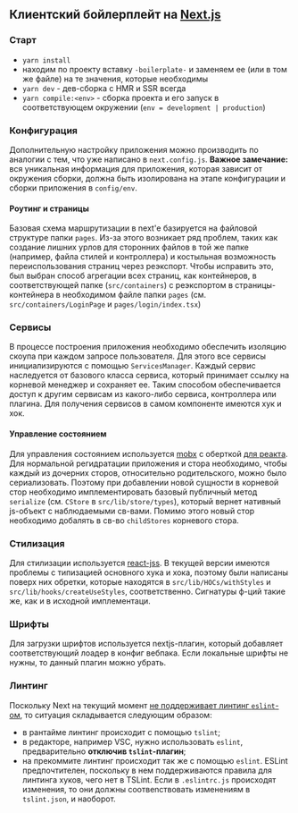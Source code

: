 ## Клиентский бойлерплейт на [Next.js](https://nextjs.org/docs/getting-started)

### Старт

- `yarn install`
- находим по проекту вставку `-boilerplate-` и заменяем ее (или в том же файле) на те значения, которые необходимы
- `yarn dev` - дев-сборка с HMR и SSR всегда
- `yarn compile:<env>` - сборка проекта и его запуск в соответствующем окружении (`env = development | production`)

### Конфигурация

Дополнительную настройку приложения можно производить по аналогии с тем, что уже написано в `next.config.js`. **Важное замечание:** вся уникальная информация для приложения, которая зависит от окружения сборки, должна быть изолирована на этапе конфигурации и сборки приложения в `config/env`.

#### Роутинг и страницы

Базовая схема маршрутизации в next'е базируется на файловой структуре папки `pages`. Из-за этого возникает ряд проблем, таких как создание лишних урлов для сторонних файлов в той же папке (например, файла стилей и контроллера) и костыльная возможность переиспользования страниц через реэкспорт. Чтобы исправить это, был выбран способ агрегации всех страниц, как контейнеров, в соответствующей папке (`src/containers`) с реэкспортом в страницы-контейнера в необходимом файле папки `pages` (см. `src/containers/LoginPage` и `pages/login/index.tsx`)

### Сервисы

В процессе построения приложения необходимо обеспечить изоляцию скоупа при каждом запросе пользователя. Для этого все сервисы инициализируются с помощью `ServicesManager`. Каждый сервис наследуется от базового класса сервиса, который принимает ссылку на корневой менеджер и сохраняет ее. Таким способом обеспечивается доступ к другим сервисам из какого-либо сервиса, контроллера или плагина. Для получения сервисов в самом компоненте имеются хук и хок.

#### Управление состоянием

Для управления состоянием используется [mobx](https://mobx.js.org/README.html) с оберткой [для реакта](https://github.com/mobxjs/mobx-react). Для нормальной регидратации приложения и стора необходимо, чтобы каждый из дочерних сторов, относительно родительского, можно было сериализовать. Поэтому при добавлении новой сущности в корневой стор необходимо имплементировать базовый публичный метод `serialize` (см. `CStore` в `src/lib/store/types`), который вернет нативный js-объект с наблюдаемыми св-вами. Помимо этого новый стор необходимо добалять в св-во `childStores` корневого стора.

### Стилизация

Для стилизации используется [react-jss](https://cssinjs.org/react-jss/?v=v10.0.4). В текущей версии имеются проблемы с типизацией основного хука и хока, поэтому были написаны поверх них обретки, которые находятся в `src/lib/HOCs/withStyles` и `src/lib/hooks/createUseStyles`, соответственно. Сигнатуры ф-ций такие же, как и в исходной имплементаци.

### Шрифты

Для загрузки шрифтов используется nextjs-плагин, который добавляет соответствующий лоадер в конфиг вебпака. Если локальные шрифты не нужны, то данный плагин можно убрать.

### Линтинг

Поскольку Next на текущий момент [не поддерживает линтинг `eslint`-ом](https://github.com/zeit/next.js/issues/7936#issuecomment-568508782), то ситуация складывается следующим образом:

- в рантайме линтинг происходит с помощью `tslint`;
- в редакторе, например VSC, нужно использовать `eslint`, предварительно **отключив `tslint`-плагин**;
- на прекоммите линтинг происходит так же с помощью `eslint`.
  ESLint предпочтителен, поскольку в нем поддерживаются правила для линтинга хуков, чего нет в TSLint. Если в `.eslintrc.js` происходят изменения, то они должны соотвеnствовать изменениям в `tslint.json`, и наоборот.
